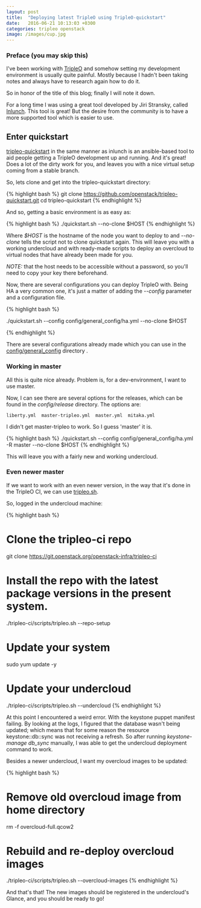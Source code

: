 ```yaml
---
layout: post
title:  "Deploying latest TripleO using TripleO-quickstart"
date:   2016-06-21 10:13:03 +0300
categories: tripleo openstack
image: /images/cup.jpg
---
```


### Preface (you may skip this)

I've been working with [TripleO][tripleo] and somehow setting my development
environment is usually quite painful. Mostly because I hadn't been taking notes
and always have to research again how to do it.

So in honor of the title of this blog; finally I will note it down.

For a long time I was using a great tool developed by Jiri Stransky, called
[Inlunch][inlunch]. This tool is great! But the desire from the community is to
have a more supported tool which is easier to use.

## Enter quickstart

[tripleo-quickstart][quickstart-repo] in the same manner as inlunch is an
ansible-based tool to aid people getting a TripleO development up and running.
And it's great! Does a lot of the dirty work for you, and leaves you with a
nice virtual setup coming from a stable branch.

So, lets clone and get into the tripleo-quickstart directory:

{% highlight bash %}
git clone https://github.com/openstack/tripleo-quickstart.git
cd tripleo-quickstart
{% endhighlight %}

And so, getting a basic environment is as easy as:

{% highlight bash %}
./quickstart.sh --no-clone $HOST
{% endhighlight %}

Where _$HOST_ is the hostname of the node you want to deploy to and
_--no-clone_ tells the script not to clone quickstart again.
This will leave you with a working undercloud and with ready-made scripts to
deploy an overcloud to virtual nodes that have already been made for you.

*NOTE:* that the host needs to be accessible without a password, so you'll need
to copy your key there beforehand.

Now, there are several configurations you can deploy TripleO with. Being HA a
very common one, it's just a matter of adding the _--config_ parameter and a
configuration file.

{% highlight bash %}

./quickstart.sh --config config/general_config/ha.yml --no-clone $HOST

{% endhighlight %}

There are several configurations already made which you can use in the
[config/general_config][config-dir] directory .

### Working in master

All this is quite nice already. Problem is, for a dev-environment, I want to
use master.

Now, I can see there are several options for the releases, which can be found
in the _config/release_ directory. The options are:

    liberty.yml  master-tripleo.yml  master.yml  mitaka.yml

I didn't get master-tripleo to work. So I guess 'master' it is.

{% highlight bash %}
./quickstart.sh --config config/general_config/ha.yml -R master --no-clone $HOST
{% endhighlight %}

This will leave you with a fairly new and working undercloud.

### Even newer master

If we want to work with an even newer version, in the way that it's done in the
TripleO CI, we can use [tripleo.sh][tripleo-sh].

So, logged in the undercloud machine:

{% highlight bash %}
# Clone the tripleo-ci repo
git clone https://git.openstack.org/openstack-infra/tripleo-ci
# Install the repo with the latest package versions in the present system.
./tripleo-ci/scripts/tripleo.sh --repo-setup
# Update your system
sudo yum update -y
# Update your undercloud
./tripleo-ci/scripts/tripleo.sh --undercloud
{% endhighlight %}

At this point I encountered a weird error. With the keystone puppet manifest
failing. By looking at the logs, I figured that the database wasn't being
updated; which means that for some reason the resource keystone::db::sync was
not receiving a refresh. So after running *keystone-manage db_sync* manually, I
was able to get the undercloud deployment command to work.

Besides a newer undercloud, I want my overcloud images to be updated:

{% highlight bash %}
# Remove old overcloud image from home directory
rm -f overcloud-full.qcow2
# Rebuild and re-deploy overcloud images
./tripleo-ci/scripts/tripleo.sh --overcloud-images
{% endhighlight %}

And that's that! The new images should be registered in the undercloud's
Glance, and you should be ready to go!

[tripleo]: http://tripleo.org/index.html
[inlunch]: https://github.com/jistr/inlunch
[quickstart-repo]: https://github.com/openstack/tripleo-quickstart
[config-dir]: https://github.com/openstack/tripleo-quickstart/tree/master/config/general_config
[tripleo-sh]: https://github.com/openstack-infra/tripleo-ci/blob/master/scripts/tripleo.sh
